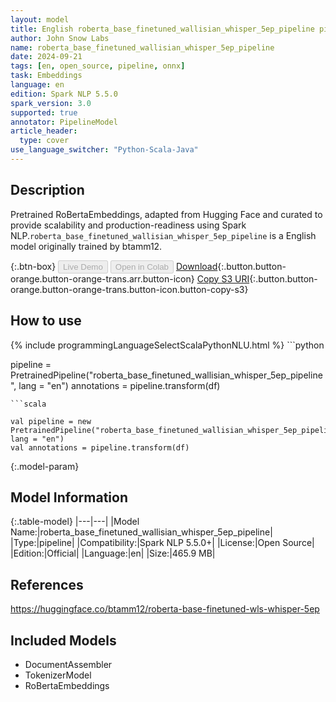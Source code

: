 ```yaml
---
layout: model
title: English roberta_base_finetuned_wallisian_whisper_5ep_pipeline pipeline RoBertaEmbeddings from btamm12
author: John Snow Labs
name: roberta_base_finetuned_wallisian_whisper_5ep_pipeline
date: 2024-09-21
tags: [en, open_source, pipeline, onnx]
task: Embeddings
language: en
edition: Spark NLP 5.5.0
spark_version: 3.0
supported: true
annotator: PipelineModel
article_header:
  type: cover
use_language_switcher: "Python-Scala-Java"
---
```


## Description

Pretrained RoBertaEmbeddings, adapted from Hugging Face and curated to provide scalability and production-readiness using Spark NLP.`roberta_base_finetuned_wallisian_whisper_5ep_pipeline` is a English model originally trained by btamm12.

{:.btn-box}
<button class="button button-orange" disabled>Live Demo</button>
<button class="button button-orange" disabled>Open in Colab</button>
[Download](https://s3.amazonaws.com/auxdata.johnsnowlabs.com/public/models/roberta_base_finetuned_wallisian_whisper_5ep_pipeline_en_5.5.0_3.0_1726944004572.zip){:.button.button-orange.button-orange-trans.arr.button-icon}
[Copy S3 URI](s3://auxdata.johnsnowlabs.com/public/models/roberta_base_finetuned_wallisian_whisper_5ep_pipeline_en_5.5.0_3.0_1726944004572.zip){:.button.button-orange.button-orange-trans.button-icon.button-copy-s3}

## How to use



<div class="tabs-box" markdown="1">
{% include programmingLanguageSelectScalaPythonNLU.html %}
```python

pipeline = PretrainedPipeline("roberta_base_finetuned_wallisian_whisper_5ep_pipeline", lang = "en")
annotations =  pipeline.transform(df)   

```
```scala

val pipeline = new PretrainedPipeline("roberta_base_finetuned_wallisian_whisper_5ep_pipeline", lang = "en")
val annotations = pipeline.transform(df)

```
</div>

{:.model-param}
## Model Information

{:.table-model}
|---|---|
|Model Name:|roberta_base_finetuned_wallisian_whisper_5ep_pipeline|
|Type:|pipeline|
|Compatibility:|Spark NLP 5.5.0+|
|License:|Open Source|
|Edition:|Official|
|Language:|en|
|Size:|465.9 MB|

## References

https://huggingface.co/btamm12/roberta-base-finetuned-wls-whisper-5ep

## Included Models

- DocumentAssembler
- TokenizerModel
- RoBertaEmbeddings